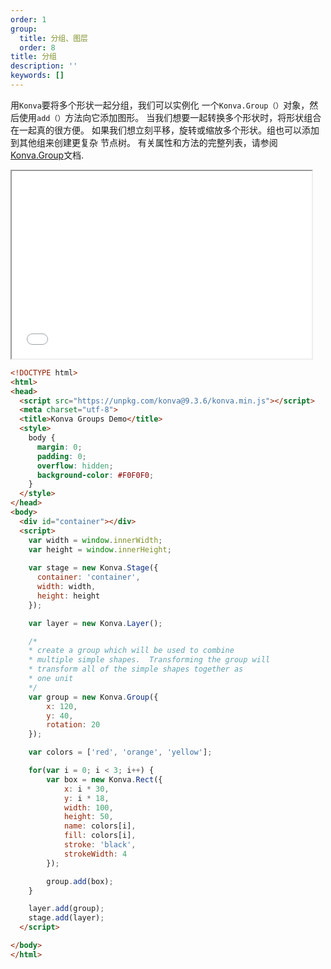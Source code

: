 ```yaml
---
order: 1
group:
  title: 分组、图层
  order: 8
title: 分组
description: ''
keywords: []
---
```


用`Konva`要将多个形状一起分组，我们可以实例化
一个`Konva.Group（）`对象，然后使用`add（）`方法向它添加图形。
当我们想要一起转换多个形状时，将形状组合在一起真的很方便。 如果我们想立刻平移，旋转或缩放多个形状。组也可以添加到其他组来创建更复杂
节点树。 有关属性和方法的完整列表，请参阅[Konva.Group](https://konvajs.github.io/api/Konva.Group.html)文档. 

<iframe src="/downloads/code/groups_and_layers/Groups.html" style="width: 50vw;height:300px;"></iframe>

```html
<!DOCTYPE html>
<html>
<head>
  <script src="https://unpkg.com/konva@9.3.6/konva.min.js"></script>
  <meta charset="utf-8">
  <title>Konva Groups Demo</title>
  <style>
    body {
      margin: 0;
      padding: 0;
      overflow: hidden;
      background-color: #F0F0F0;
    }
  </style>
</head>
<body>
  <div id="container"></div>
  <script>
    var width = window.innerWidth;
    var height = window.innerHeight;
    
    var stage = new Konva.Stage({
      container: 'container',
      width: width,
      height: height
    });

    var layer = new Konva.Layer();

    /*
    * create a group which will be used to combine
    * multiple simple shapes.  Transforming the group will
    * transform all of the simple shapes together as
    * one unit
    */
    var group = new Konva.Group({
        x: 120,
        y: 40,
        rotation: 20
    });

    var colors = ['red', 'orange', 'yellow'];

    for(var i = 0; i < 3; i++) {
        var box = new Konva.Rect({
            x: i * 30,
            y: i * 18,
            width: 100,
            height: 50,
            name: colors[i],
            fill: colors[i],
            stroke: 'black',
            strokeWidth: 4
        });

        group.add(box);
    }

    layer.add(group);
    stage.add(layer);
  </script>

</body>
</html>
```